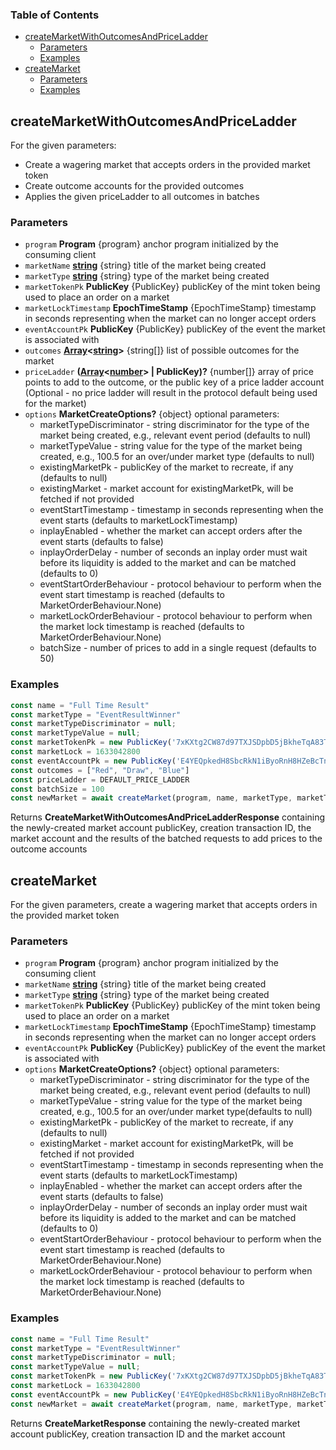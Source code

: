 <!-- Generated by documentation.js. Update this documentation by updating the source code. -->

### Table of Contents

*   [createMarketWithOutcomesAndPriceLadder][1]
    *   [Parameters][2]
    *   [Examples][3]
*   [createMarket][4]
    *   [Parameters][5]
    *   [Examples][6]

## createMarketWithOutcomesAndPriceLadder

For the given parameters:

*   Create a wagering market that accepts orders in the provided market token
*   Create outcome accounts for the provided outcomes
*   Applies the given priceLadder to all outcomes in batches

### Parameters

*   `program` **Program** {program} anchor program initialized by the consuming client
*   `marketName` **[string][7]** {string} title of the market being created
*   `marketType` **[string][7]** {string} type of the market being created
*   `marketTokenPk` **PublicKey** {PublicKey} publicKey of the mint token being used to place an order on a market
*   `marketLockTimestamp` **EpochTimeStamp** {EpochTimeStamp} timestamp in seconds representing when the market can no longer accept orders
*   `eventAccountPk` **PublicKey** {PublicKey} publicKey of the event the market is associated with
*   `outcomes` **[Array][8]<[string][7]>** {string\[]} list of possible outcomes for the market
*   `priceLadder` **([Array][8]<[number][9]> | PublicKey)?** {number\[]} array of price points to add to the outcome, or the public key of a price ladder account (Optional - no price ladder will result in the protocol default being used for the market)
*   `options` **MarketCreateOptions?** {object} optional parameters:  <ul>
        <li> marketTypeDiscriminator - string discriminator for the type of the market being created, e.g., relevant event period (defaults to null)</li>
        <li> marketTypeValue - string value for the type of the market being created, e.g., 100.5 for an over/under market type (defaults to null)</li>
        <li> existingMarketPk - publicKey of the market to recreate, if any (defaults to null)</li>
        <li> existingMarket - market account for existingMarketPk, will be fetched if not provided</li>
        <li> eventStartTimestamp - timestamp in seconds representing when the event starts (defaults to marketLockTimestamp)</li>
        <li> inplayEnabled - whether the market can accept orders after the event starts (defaults to false)</li>
        <li> inplayOrderDelay - number of seconds an inplay order must wait before its liquidity is added to the market and can be matched (defaults to 0)</li>
        <li> eventStartOrderBehaviour - protocol behaviour to perform when the event start timestamp is reached (defaults to MarketOrderBehaviour.None)</li>
        <li> marketLockOrderBehaviour - protocol behaviour to perform when the market lock timestamp is reached (defaults to MarketOrderBehaviour.None)</li>
        <li> batchSize - number of prices to add in a single request (defaults to 50)</li>
       </ul>

### Examples

```javascript
const name = "Full Time Result"
const marketType = "EventResultWinner"
const marketTypeDiscriminator = null;
const marketTypeValue = null;
const marketTokenPk = new PublicKey('7xKXtg2CW87d97TXJSDpbD5jBkheTqA83TZRuJosgAsU')
const marketLock = 1633042800
const eventAccountPk = new PublicKey('E4YEQpkedH8SbcRkN1iByoRnH8HZeBcTnqrrWkjpqLXA')
const outcomes = ["Red", "Draw", "Blue"]
const priceLadder = DEFAULT_PRICE_LADDER
const batchSize = 100
const newMarket = await createMarket(program, name, marketType, marketTypeDiscriminator, marketTypeValue, marketTokenPk, marketLock, eventAccountPk, outcomes, priceLadder, batchSize)
```

Returns **CreateMarketWithOutcomesAndPriceLadderResponse** containing the newly-created market account publicKey, creation transaction ID, the market account and the results of the batched requests to add prices to the outcome accounts

## createMarket

For the given parameters, create a wagering market that accepts orders in the provided market token

### Parameters

*   `program` **Program** {program} anchor program initialized by the consuming client
*   `marketName` **[string][7]** {string} title of the market being created
*   `marketType` **[string][7]** {string} type of the market being created
*   `marketTokenPk` **PublicKey** {PublicKey} publicKey of the mint token being used to place an order on a market
*   `marketLockTimestamp` **EpochTimeStamp** {EpochTimeStamp} timestamp in seconds representing when the market can no longer accept orders
*   `eventAccountPk` **PublicKey** {PublicKey} publicKey of the event the market is associated with
*   `options` **MarketCreateOptions?** {object} optional parameters:  <ul>
        <li> marketTypeDiscriminator - string discriminator for the type of the market being created, e.g., relevant event period (defaults to null)</li>
        <li> marketTypeValue - string value for the type of the market being created, e.g., 100.5 for an over/under market type(defaults to null)</li>
        <li> existingMarketPk - publicKey of the market to recreate, if any (defaults to null)</li>
        <li> existingMarket - market account for existingMarketPk, will be fetched if not provided</li>
        <li> eventStartTimestamp - timestamp in seconds representing when the event starts (defaults to marketLockTimestamp)</li>
        <li> inplayEnabled - whether the market can accept orders after the event starts (defaults to false)</li>
        <li> inplayOrderDelay - number of seconds an inplay order must wait before its liquidity is added to the market and can be matched (defaults to 0)</li>
        <li> eventStartOrderBehaviour - protocol behaviour to perform when the event start timestamp is reached (defaults to MarketOrderBehaviour.None)</li>
        <li> marketLockOrderBehaviour - protocol behaviour to perform when the market lock timestamp is reached (defaults to MarketOrderBehaviour.None)</li>
       </ul>

### Examples

```javascript
const name = "Full Time Result"
const marketType = "EventResultWinner"
const marketTypeDiscriminator = null;
const marketTypeValue = null;
const marketTokenPk = new PublicKey('7xKXtg2CW87d97TXJSDpbD5jBkheTqA83TZRuJosgAsU')
const marketLock = 1633042800
const eventAccountPk = new PublicKey('E4YEQpkedH8SbcRkN1iByoRnH8HZeBcTnqrrWkjpqLXA')
const newMarket = await createMarket(program, name, marketType, marketTypeDiscriminator, marketTypeValue, marketTokenPk, marketLock, eventAccountPk, outcomes)
```

Returns **CreateMarketResponse** containing the newly-created market account publicKey, creation transaction ID and the market account

[1]: #createmarketwithoutcomesandpriceladder

[2]: #parameters

[3]: #examples

[4]: #createmarket

[5]: #parameters-1

[6]: #examples-1

[7]: https://developer.mozilla.org/docs/Web/JavaScript/Reference/Global_Objects/String

[8]: https://developer.mozilla.org/docs/Web/JavaScript/Reference/Global_Objects/Array

[9]: https://developer.mozilla.org/docs/Web/JavaScript/Reference/Global_Objects/Number
